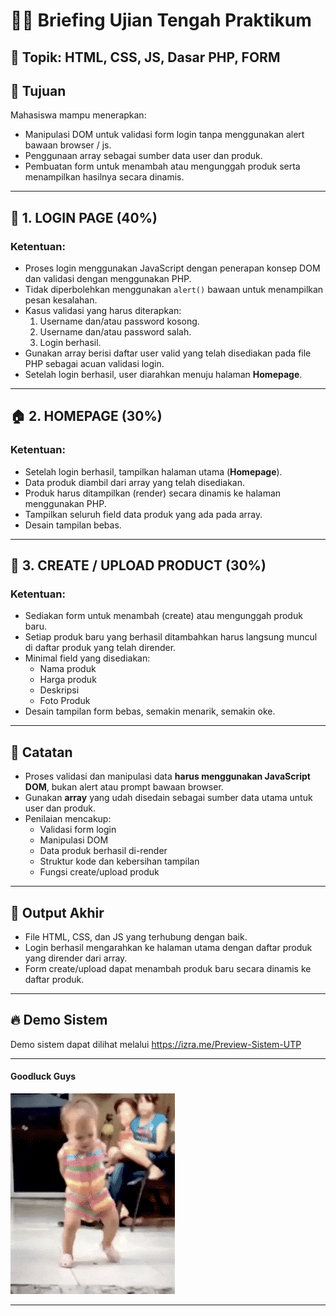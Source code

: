 
# 🧑‍💻 Briefing Ujian Tengah Praktikum

## 📅 Topik: HTML, CSS, JS, Dasar PHP, FORM


## 🎯 Tujuan
Mahasiswa mampu menerapkan:
- Manipulasi DOM untuk validasi form login tanpa menggunakan alert bawaan browser / js.
- Penggunaan array sebagai sumber data user dan produk.
- Pembuatan form untuk menambah atau mengunggah produk serta menampilkan hasilnya secara dinamis.

---

## 🧩 1. LOGIN PAGE (40%)

### Ketentuan:
- Proses login menggunakan JavaScript dengan penerapan konsep DOM dan validasi dengan menggunakan PHP.
- Tidak diperbolehkan menggunakan `alert()` bawaan untuk menampilkan pesan kesalahan.
- Kasus validasi yang harus diterapkan:
  1. Username dan/atau password kosong.
  2. Username dan/atau password salah.
  3. Login berhasil.
- Gunakan array berisi daftar user valid yang telah disediakan pada file PHP sebagai acuan validasi login.
- Setelah login berhasil, user diarahkan menuju halaman **Homepage**.

---

## 🏠 2. HOMEPAGE (30%)

### Ketentuan:
- Setelah login berhasil, tampilkan halaman utama (**Homepage**).
- Data produk diambil dari array yang telah disediakan.
- Produk harus ditampilkan (render) secara dinamis ke halaman menggunakan PHP.
- Tampilkan seluruh field data produk yang ada pada array.
- Desain tampilan bebas.

---

## 🧾 3. CREATE / UPLOAD PRODUCT (30%)

### Ketentuan:
- Sediakan form untuk menambah (create) atau mengunggah produk baru.
- Setiap produk baru yang berhasil ditambahkan harus langsung muncul di daftar produk yang telah dirender.
- Minimal field yang disediakan:
  - Nama produk
  - Harga produk
  - Deskripsi
  - Foto Produk
- Desain tampilan form bebas, semakin menarik, semakin oke.

---

## 📌 Catatan
- Proses validasi dan manipulasi data **harus menggunakan JavaScript DOM**, bukan alert atau prompt bawaan browser.
- Gunakan **array** yang udah disedain sebagai sumber data utama untuk user dan produk.
- Penilaian mencakup:
  - Validasi form login
  - Manipulasi DOM
  - Data produk berhasil di-render
  - Struktur kode dan kebersihan tampilan
  - Fungsi create/upload produk

---

## 💬 Output Akhir
- File HTML, CSS, dan JS yang terhubung dengan baik.
- Login berhasil mengarahkan ke halaman utama dengan daftar produk yang dirender dari array.
- Form create/upload dapat menambah produk baru secara dinamis ke daftar produk.

---

## 🔥 Demo Sistem
Demo sistem dapat dilihat melalui https://izra.me/Preview-Sistem-UTP

---

#### Goodluck Guys
![](dance.gif)

---
